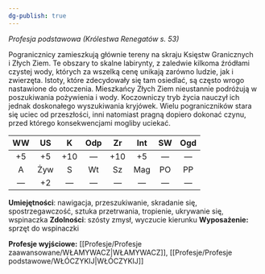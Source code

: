 ```yaml
---
dg-publish: true
---
```

*Profesja podstawowa (Królestwa Renegatów s. 53)*

Pogranicznicy zamieszkują głównie tereny na skraju Księstw Granicznych i Złych Ziem. Te obszary to skalne labirynty, z zaledwie kilkoma źródłami czystej wody, których za wszelką cenę unikają zarówno ludzie, jak i zwierzęta. Istoty, które zdecydowały się tam osiedlać, są często wrogo nastawione do otoczenia. Mieszkańcy Złych Ziem nieustannie podróżują w poszukiwania pożywienia i wody. Koczowniczy tryb życia nauczył ich jednak doskonałego wyszukiwania kryjówek. Wielu pograniczników stara się uciec od przeszłości, inni natomiast pragną dopiero dokonać czynu, przed którego konsekwencjami mogliby uciekać.

| WW  | US  |  K  | Odp | Zr  | Int | SW  | Ogd |
|:---:|:---:|:---:|:---:|:---:|:---:|:---:|:---:|
| +5  | +5  | +10 |  —  | +10 | +5  |  —  |  —  |
|  A  | Żyw |  S  | Wt  | Sz  | Mag | PO  | PP  |
|  —  | +2  |  —  |  —  |  —  |  —  |  —  |  —  |
**Umiejętności**: nawigacja, przeszukiwanie, skradanie się, spostrzegawczość, sztuka przetrwania, tropienie, ukrywanie się, wspinaczka
**Zdolności**: szósty zmysł, wyczucie kierunku
**Wyposażenie:** sprzęt do wspinaczki

**Profesje wyjściowe:** [[Profesje/Profesje zaawansowane/WŁAMYWACZ\|WŁAMYWACZ]], [[Profesje/Profesje podstawowe/WŁÓCZYKIJ\|WŁÓCZYKIJ]]